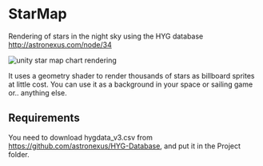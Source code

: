 # StarMap
Rendering of stars in the night sky using the HYG database http://astronexus.com/node/34

![unity star map chart rendering](http://i.imgur.com/rEFGI4Sl.png)

It uses a geometry shader to render thousands of stars as billboard sprites at little cost. You can use it as a background in your space or sailing game or.. anything else.

## Requirements
You need to download hygdata_v3.csv from https://github.com/astronexus/HYG-Database, and put it in the Project folder.
